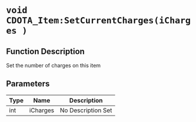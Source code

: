 # `void CDOTA_Item:SetCurrentCharges(iCharges )`
## Function Description
Set the number of charges on this item
## Parameters
Type|Name|Description
--|--|--
int|iCharges|No Description Set
